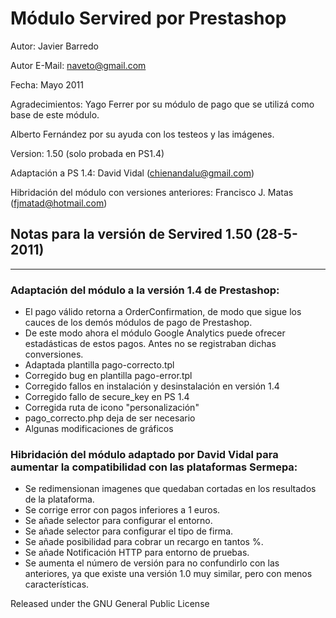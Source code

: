 # Módulo Servired por Prestashop
Autor: Javier Barredo

Autor E-Mail: naveto@gmail.com

Fecha: Mayo 2011

Agradecimientos: Yago Ferrer por su módulo de pago que se utilizá como base de este módulo.

Alberto Fernández por su ayuda con los testeos y las imágenes.

Version: 1.50 (solo probada en PS1.4)

Adaptación a PS 1.4: David Vidal (chienandalu@gmail.com)

Hibridación del módulo con versiones anteriores: Francisco J. Matas (fjmatad@hotmail.com)

## Notas para la versión de Servired 1.50 (28-5-2011)
--------------------------------

### Adaptación del módulo a la versión 1.4 de Prestashop:

* El pago válido retorna a OrderConfirmation, de modo que sigue los cauces de los demós módulos de pago de Prestashop.
* De este modo ahora el módulo Google Analytics puede ofrecer estadásticas de estos pagos. Antes no se registraban dichas conversiones.
* Adaptada plantilla pago-correcto.tpl
* Corregido bug en plantilla pago-error.tpl
* Corregido fallos en instalación y desinstalación en versión 1.4
* Corregido fallo de secure_key en PS 1.4
* Corregida ruta de icono "personalización"
* pago_correcto.php deja de ser necesario
* Algunas modificaciones de gráficos

### Hibridación del módulo adaptado por David Vidal para aumentar la compatibilidad con las plataformas Sermepa:
* Se redimensionan imagenes que quedaban cortadas en los resultados de la plataforma.
* Se corrige error con pagos inferiores a 1 euros.
* Se añade selector para configurar el entorno.
* Se añade selector para configurar el tipo de firma.
* Se añade posibilidad para cobrar un recargo en tantos %.
* Se añade Notificación HTTP para entorno de pruebas.
* Se aumenta el número de versión para no confundirlo con las anteriores, ya que existe una versión 1.0 muy similar, pero con menos características.

Released under the GNU General Public License